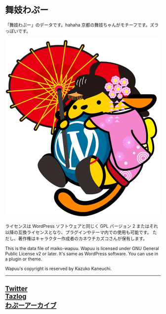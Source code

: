 # 舞妓わぷー
「舞妓わぷー」のデータです。hahaha
京都の舞妓ちゃんがモチーフです。ズラっぽいです。

![maiko-wapuu](maiko-wapuu.png) 

ライセンスは WordPress ソフトウェアと同じく GPL バージョン 2 またはそれ以降の互換ライセンスとなり、プラグインやテーマ内での使用も可能です。
ただし、著作権はキャラクター作成者のカネウチカズコさんが保有します。

This is the data file of maiko-wapuu.
Wapuu is licensed under GNU General Public License v2 or later. It's same as WordPress software. You can use in a plugin or theme.

Wapuu's copyright is reserved by Kazuko Kaneuchi.

------
[Twitter](https://twitter.com/466548)  
[Tazlog](blog.466548.org)  
[わぷーアーカイブ](http://jawordpressorg.github.io/wapuu/)
------